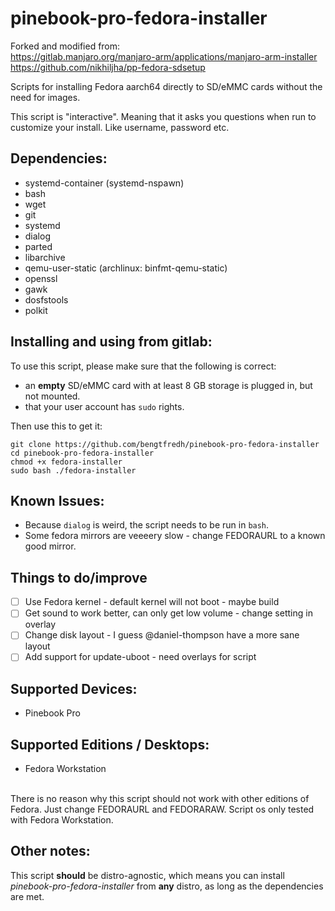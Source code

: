 # pinebook-pro-fedora-installer

Forked and modified from:<BR>
https://gitlab.manjaro.org/manjaro-arm/applications/manjaro-arm-installer<BR>
https://github.com/nikhiljha/pp-fedora-sdsetup<BR>

Scripts for installing Fedora aarch64 directly to SD/eMMC cards without the need for images.

This script is "interactive". Meaning that it asks you questions when run to customize your install. Like username, password etc.


## Dependencies:
* systemd-container (systemd-nspawn)
* bash
* wget
* git
* systemd
* dialog
* parted
* libarchive
* qemu-user-static (archlinux: binfmt-qemu-static)
* openssl
* gawk
* dosfstools
* polkit

## Installing and using from gitlab:
To use this script, please make sure that the following is correct:

* an **empty** SD/eMMC card with at least 8 GB storage is plugged in, but not mounted.
* that your user account has `sudo` rights.

Then use this to get it:
```
git clone https://github.com/bengtfredh/pinebook-pro-fedora-installer
cd pinebook-pro-fedora-installer
chmod +x fedora-installer
sudo bash ./fedora-installer
```

## Known Issues:
* Because `dialog` is weird, the script needs to be run in `bash`.
* Some fedora mirrors are veeeery slow - change FEDORAURL to a known good mirror.

## Things to do/improve

- [ ] Use Fedora kernel - default kernel will not boot - maybe build
- [ ] Get sound to work better, can only get low volume - change setting in overlay
- [ ] Change disk layout - I guess @daniel-thompson have a more sane layout
- [ ] Add support for update-uboot - need overlays for script

## Supported Devices:
* Pinebook Pro

## Supported Editions / Desktops:
* Fedora Workstation<BR>
<BR>
There is no reason why this script should not work with other editions of Fedora. Just change FEDORAURL and FEDORARAW. Script os only tested with Fedora Workstation.

## Other notes:

This script **should** be distro-agnostic, which means you can install *pinebook-pro-fedora-installer* from **any** distro, as long as the dependencies are met.
